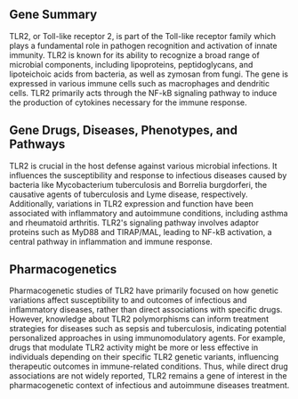 ## Gene Summary
TLR2, or Toll-like receptor 2, is part of the Toll-like receptor family which plays a fundamental role in pathogen recognition and activation of innate immunity. TLR2 is known for its ability to recognize a broad range of microbial components, including lipoproteins, peptidoglycans, and lipoteichoic acids from bacteria, as well as zymosan from fungi. The gene is expressed in various immune cells such as macrophages and dendritic cells. TLR2 primarily acts through the NF-kB signaling pathway to induce the production of cytokines necessary for the immune response.

## Gene Drugs, Diseases, Phenotypes, and Pathways
TLR2 is crucial in the host defense against various microbial infections. It influences the susceptibility and response to infectious diseases caused by bacteria like Mycobacterium tuberculosis and Borrelia burgdorferi, the causative agents of tuberculosis and Lyme disease, respectively. Additionally, variations in TLR2 expression and function have been associated with inflammatory and autoimmune conditions, including asthma and rheumatoid arthritis. TLR2's signaling pathway involves adaptor proteins such as MyD88 and TIRAP/MAL, leading to NF-kB activation, a central pathway in inflammation and immune response.

## Pharmacogenetics
Pharmacogenetic studies of TLR2 have primarily focused on how genetic variations affect susceptibility to and outcomes of infectious and inflammatory diseases, rather than direct associations with specific drugs. However, knowledge about TLR2 polymorphisms can inform treatment strategies for diseases such as sepsis and tuberculosis, indicating potential personalized approaches in using immunomodulatory agents. For example, drugs that modulate TLR2 activity might be more or less effective in individuals depending on their specific TLR2 genetic variants, influencing therapeutic outcomes in immune-related conditions. Thus, while direct drug associations are not widely reported, TLR2 remains a gene of interest in the pharmacogenetic context of infectious and autoimmune diseases treatment.
